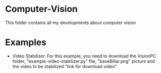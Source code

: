 # Computer-Vision
This folder contains all my developments about computer vision

# Examples
- Video Stabilizer: For this example, you need to download the VisionPC folder, "example-video-stabilizer.py" file, "baseBillar.png" picture and the video to be stabilized "link for download video".
